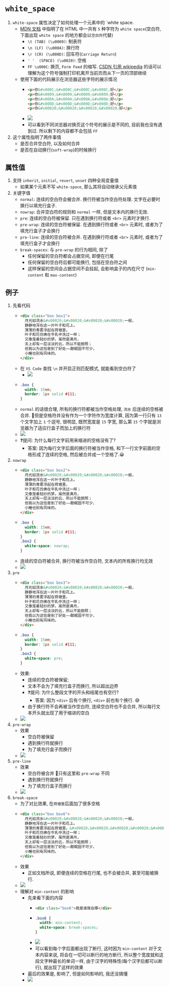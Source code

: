 # `white_space`
1. `white-space` 属性决定了如何处理一个元素中的 `white space. 
    - [MDN 文档](https://developer.mozilla.org/en-US/docs/Glossary/Whitespace#in_html) 中指明了在 HTML 中一共有 `5` 种字符为 `white space`(空白符, 下面出现 `white space` 的地方都会以`空白符`代替)
      - `\t (TAB) (\u0009)`: 制表符
      - `\n (LF) (\u000A)`: 换行符
      - `\r (CR) (\u000D)`: 回车符(`Carriage Return`)
      - `' '  (SPACE) (\u0020)`: 空格
      - `FF \u000C`: 换页, `Form Feed` 的缩写. [CSDN 引用 wikipedia](https://blog.csdn.net/weixin_30627381/article/details/97648524) 的话可以理解为这个符号强制打印机离开当前页而从下一页的顶部继续
    - 使用下面的代码展示在浏览器这些字符的展示情况
      - ```html
        <p>你&#x000C;&#x000C;&#x000C;&#x000C;好</p>
        <p>你&#x0009;&#x0009;&#x0009;&#x0009;好</p>
        <p>你&#x000A;&#x000A;&#x000A;&#x000A;好</p>
        <p>你&#x000D;&#x000D;&#x000D;&#x000D;好</p>
        <p>你&#x00020;&#x00020;&#x00020;&#x00020;好</p>
      - ![](../../image/Snipaste_2022-02-20_20-10-39.png)
      - 可以看到不同浏览器对换页这个符号的展示是不同的, 目前我也没有遇到过. 所以剩下的内容都不会包括 `FF`
2. 这个属性指明了两件事情
    - 是否合并空白符, 以及如何合并
    - 是否在自动换行(`soft-wrap`)的时候换行
## 属性值
1. 支持 `inherit`, `initial`, `revert`, `unset` 四种全局变量值
    - 如果某个元素不写 `white-space`, 那么其将自动继承父元素值
2. 关键字值
    - `normal`: 连续的空白符会被合并. 换行符被当作空白符处理. 文字在必要时换行以填充行盒子.
    - `nowrap`: 合并空白符的规则和 `normal` 一样, 但是文本内的换行无效.
    - `pre`: 连续的空白符被保留. 只在遇到换行符或者 `<br>` 元素时才换行.
    - `pre-wrap`: 连续的空白符被保留. 在遇到换行符或者 `<br>` 元素时, 或者为了填充行盒子才会换行
    - `pre-line`: 连续的空白符被合并. 在遇到换行符或者 `<br>` 元素时, 或者为了填充行盒子才会换行
    - `break-spaces`: 与 `pre-wrap` 的行为相同, 除了
      - 任何保留的空白符都会占据空间, 即便在行尾
      - 任何保留的空白符后都可能换行, 包括在空白符之间
      - 这样保留的空间会占据空间不会挂起, 会影响盒子的内在尺寸 (`min-content` 和 `max-content`)
## 例子
1. 先看代码
    - ```html
      <div class="box box1">
        月光如流水&#x00020;&#x00020;&#x00020;&#x00020;一般，
        静静地泻在这一片叶子和花上。
        薄薄的青雾浮起在荷塘里。
        叶子和花仿佛在牛乳中洗过一样；
        又像笼着轻纱的梦。虽然是满月，
        天上却有一层淡淡的云，所以不能朗照；
        但我以为这恰是到了好处——酣眠固不可少，
        小睡也别有风味的。
      </div>
    - 在 `VS Code` 查找 `\n` 并开启正则匹配模式, 就能看到空白符了
      - ![](../../image/Snipaste_2022-02-20_21-23-47.png)
    - ```css  
      .box {
        width: 15em;
        border: 1px solid #111;
      }
    - `normal` 的话很合理, 所有的换行符都被当作空格处理, `流水` 后连续的空格被合并. 📕但是空格符并没有作为一个字符作为宽度计算, 因为第一行只有 `13` 个文字加上 `1` 个逗号, 很明显, 既然宽度是 `15` 字宽, 那么第 `15` 个字就是浏览器为了适应行盒子而加上的换行符
    - ![](../../image/Snipaste_2022-02-20_21-26-02.png)
    - ❓提问: 为什么每行文字前用来缩进的空格没有了?
      - 答案: 因为每行文字后面的换行符被当作空格, 和下一行文字前面的空格形成了连续的空格, 然后被合并成一个空格了.😀
2. `nowrap`
    - ```html
      <div class="box box2">
        月光如流水&#x00020;&#x00020;&#x00020;&#x00020;一般，
        静静地泻在这一片叶子和花上。
        薄薄的青雾浮起在荷塘里。
        叶子和花仿佛在牛乳中洗过一样；
        又像笼着轻纱的梦。虽然是满月，
        天上却有一层淡淡的云，所以不能朗照；
        但我以为这恰是到了好处——酣眠固不可少，
        小睡也别有风味的。
      </div>
    - ```css
      .box {
        width: 15em;
        border: 1px solid #111;
      }
      .box2 {
        white-space: nowrap;
      }
    - 连续的空白符被合并, 换行符被当作空白符, 文本内的所有换行均无效 
    - ![](../../image/Snipaste_2022-02-20_21-35-17.png)
3. `pre`
    - ```html
      <div class="box box3">
        月光如流水&#x00020;&#x00020;&#x00020;&#x00020;一般，
        静静地泻在这一片叶子和花上。
        薄薄的青雾浮起在荷塘里。
        叶子和花仿佛在牛乳中洗过一样；
        又像笼着轻纱的梦。虽然是满月，
        天上却有一层淡淡的云，所以不能朗照；
        但我以为这恰是到了好处——酣眠固不可少，
        小睡也别有风味的。
      </div>
    - ```css
      .box {
        width: 15em;
        border: 1px solid #111;
      }
      .box3 {
        white-space: pre;
      }
    - 效果: 
      - 连续的空白符被保留;
      - 文本不会为了填充行盒子而换行, 所以超出边界
      - ❓提问: 为什么整段文字的开头和结尾也有空行?
        - 答案: 因为 `<div>` 后有个换行, `<div>` 前也有个换行. 😅
      - 由于换行符不会再被当作空白符, 连续空白符也不会合并, 所以每行文本开头就出现了用于缩进的空白
    - ![](../../image/Snipaste_2022-02-20_21-38-13.png)
4. `pre-wrap`
    - 效果
      - 空白符被保留
      - 遇到换行符就换行
      - 为了填充行盒子而换行
    - ![](../../image/Snipaste_2022-02-20_21-54-59.png)
5. `pre-line`
    - 效果
      - 空白符被合并 📕只有这里和 `pre-wrap` 不同
      - 遇到换行符就换行
      - 为了填充行盒子而换行
    - ![](../../image/Snipaste_2022-02-20_21-57-10.png)
6. `break-space`
    - 为了对比效果, 在`荷塘里`后面加了很多空格
    - ```html
      <div class="box box6">
        月光如流水&#x00020;&#x00020;&#x00020;&#x00020;一般，
        静静地泻在这一片叶子和花上。
        薄薄的青雾浮起在荷塘里。&#x00020;&#x00020;&#x00020;&#x00020;&#x00020;&#x00020;&#x00020;&#x00020;&#x00020;&#x00020;
        叶子和花仿佛在牛乳中洗过一样；
        又像笼着轻纱的梦。虽然是满月，
        天上却有一层淡淡的云，所以不能朗照；
        但我以为这恰是到了好处——酣眠固不可少，
        小睡也别有风味的。
      </div>
    - 效果
      - 正如文档所说, 即便连续的空格在行尾, 也不会被合并, 甚至可能被换行.
    - ![](../../image/Snipaste_2022-02-20_22-07-40.png)
    - 理解对 `min-content` 的影响
      - 先来看下面的内容
        - ```html
          <div class="box6">我是谁我在哪</div>
        - ```css
          .box6 {
            width: min-content;
            white-space: break-spaces;
          }
        - ![](../../image/Snipaste_2022-02-20_22-17-33.png)
        - 可以看到每个字后面都出现了断行, 这时因为 `min-content` 对于文本内容来说, 将会在一切可以断行的地方断行, 所以整个宽度就和这段文字种最长的单词一样, 由于汉字的特殊性(每个汉字后都可以断行), 就出现了这样的效果
      - 最后的效果是, 影响了, 但是如何影响的, 我还没搞懂
      - ![](../../image/Snipaste_2022-02-21_22-26-21.png)